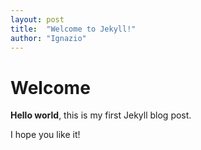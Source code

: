 ```yaml
---
layout: post
title:  "Welcome to Jekyll!"
author: "Ignazio"
---
```


# Welcome

**Hello world**, this is my first Jekyll blog post.

I hope you like it!